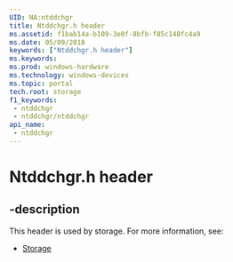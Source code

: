 ```yaml
---
UID: NA:ntddchgr
title: Ntddchgr.h header
ms.assetid: f1bab14a-b109-3e0f-8bfb-f85c148fc4a9
ms.date: 05/09/2018
keywords: ["Ntddchgr.h header"]
ms.keywords: 
ms.prod: windows-hardware
ms.technology: windows-devices
ms.topic: portal
tech.root: storage
f1_keywords:
 - ntddchgr
 - ntddchgr/ntddchgr
api_name:
 - ntddchgr
---
```


# Ntddchgr.h header


## -description

This header is used by storage. For more information, see:

- [Storage](../_storage/index.md)


